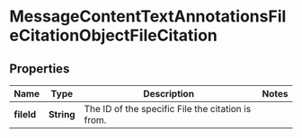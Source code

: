 

# MessageContentTextAnnotationsFileCitationObjectFileCitation


## Properties

| Name | Type | Description | Notes |
|------------ | ------------- | ------------- | -------------|
|**fileId** | **String** | The ID of the specific File the citation is from. |  |



